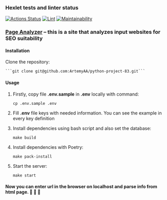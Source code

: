 ### Hexlet tests and linter status

[![Actions Status](https://github.com/ArtemyAA/python-project-83/actions/workflows/hexlet-check.yml/badge.svg)](https://github.com/ArtemyAA/python-project-83/actions)
[![Lint](https://github.com/ArtemyAA/python-project-83/actions/workflows/linter.yml/badge.svg)](https://github.com/ArtemyAA/python-project-83/actions/workflows/linter.yml)
[![Maintainability](https://api.codeclimate.com/v1/badges/20a2c19a2e5abf321796/maintainability)](https://codeclimate.com/github/ArtemyAA/python-project-83/maintainability)

### [Page Analyzer](https://python-project-83-w3lx.onrender.com/) – this is a site that analyzes input websites for SEO suitability

#### Installation

Clone the repository:

    ```git clone git@github.com:ArtemyAA/python-project-83.git```

#### Usage

1. Firstly, copy file **.env.sample** in **.env** locally with command:

    ```cp .env.sample .env```

2. Fill **.env** file keys with needed information. You can see the example in
every key definition

3. Install dependencies using bash script and also set the database:

    ```make build```

4. Install dependencies with Poetry:

    ```make pack-install```

5. Start the server:

    ```make start```

#### Now you can enter url in the browser on localhost and parse info from html page. :clap: :clap: :clap:
